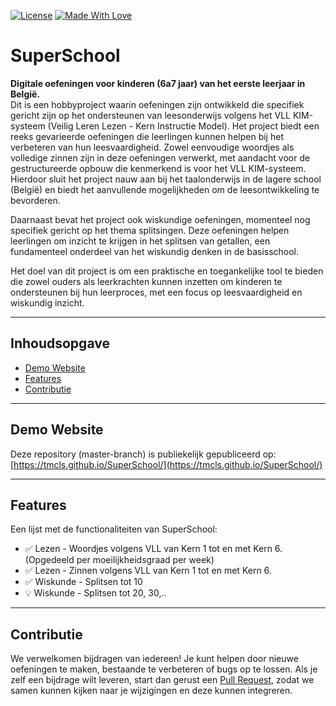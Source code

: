 [![License](https://img.shields.io/github/license/tmcls/SuperSchool)](https://github.com/tmcls/SuperSchool)
[![Made With Love](https://img.shields.io/badge/Made%20With-Love-orange.svg)](https://github.com/tmcls/SuperSchool)

# SuperSchool

**Digitale oefeningen voor kinderen (6a7 jaar) van het eerste leerjaar in België.**  
Dit is een  hobbyproject waarin oefeningen zijn ontwikkeld die specifiek gericht zijn op het ondersteunen van leesonderwijs volgens het VLL KIM-systeem (Veilig Leren Lezen - Kern Instructie Model). Het project biedt een reeks gevarieerde oefeningen die leerlingen kunnen helpen bij het verbeteren van hun leesvaardigheid. Zowel eenvoudige woordjes als volledige zinnen zijn in deze oefeningen verwerkt, met aandacht voor de gestructureerde opbouw die kenmerkend is voor het VLL KIM-systeem. Hierdoor sluit het project nauw aan bij het taalonderwijs in de lagere school (België) en biedt het aanvullende mogelijkheden om de leesontwikkeling te bevorderen.

Daarnaast bevat het project ook wiskundige oefeningen, momenteel nog specifiek gericht op het thema splitsingen. Deze oefeningen helpen leerlingen om inzicht te krijgen in het splitsen van getallen, een fundamenteel onderdeel van het wiskundig denken in de basisschool. 

Het doel van dit project is om een praktische en toegankelijke tool te bieden die zowel ouders als leerkrachten kunnen inzetten om kinderen te ondersteunen bij hun leerproces, met een focus op leesvaardigheid en wiskundig inzicht.

---

## Inhoudsopgave

- [Demo Website](#demo)
- [Features](#features)
- [Contributie](#contributie)

---

## Demo Website

Deze repository (master-branch) is publiekelijk gepubliceerd op: [https://tmcls.github.io/SuperSchool/](https://tmcls.github.io/SuperSchool/)

---

## Features

Een lijst met de functionaliteiten van SuperSchool:

- ✅ Lezen - Woordjes volgens VLL van Kern 1 tot en met Kern 6. (Opgedeeld per moeilijkheidsgraad per week)
- ✅ Lezen - Zinnen volgens VLL van Kern 1 tot en met Kern 6.
- ✅ Wiskunde - Splitsen tot 10
- 💡 Wiskunde - Splitsen tot 20, 30,..

---

## Contributie

We verwelkomen bijdragen van iedereen! Je kunt helpen door nieuwe oefeningen te maken, bestaande te verbeteren of bugs op te lossen. Als je zelf een bijdrage wilt leveren, start dan gerust een [Pull Request](CONTRIBUTING.md), zodat we samen kunnen kijken naar je wijzigingen en deze kunnen integreren.
